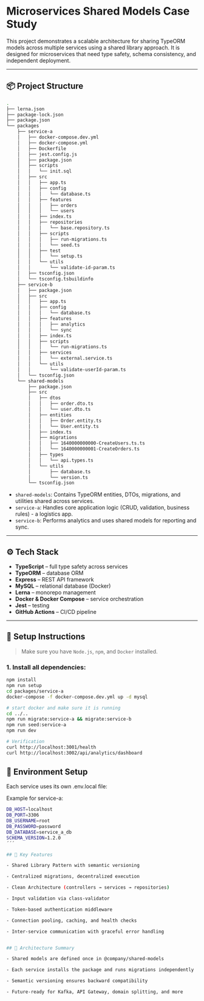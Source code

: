 # Microservices Shared Models Case Study

This project demonstrates a scalable architecture for sharing TypeORM models across multiple services using a shared library approach. It is designed for microservices that need type safety, schema consistency, and independent deployment.

---

## 📦 Project Structure

```bash
.
├── lerna.json
├── package-lock.json
├── package.json
└── packages
    ├── service-a
    │   ├── docker-compose.dev.yml
    │   ├── docker-compose.yml
    │   ├── Dockerfile
    │   ├── jest.config.js
    │   ├── package.json
    │   ├── scripts
    │   │   └── init.sql
    │   ├── src
    │   │   ├── app.ts
    │   │   ├── config
    │   │   │   └── database.ts
    │   │   ├── features
    │   │   │   ├── orders
    │   │   │   └── users
    │   │   ├── index.ts
    │   │   ├── repositories
    │   │   │   └── base.repository.ts
    │   │   ├── scripts
    │   │   │   ├── run-migrations.ts
    │   │   │   └── seed.ts
    │   │   ├── test
    │   │   │   └── setup.ts
    │   │   └── utils
    │   │       └── validate-id-param.ts
    │   ├── tsconfig.json
    │   └── tsconfig.tsbuildinfo
    ├── service-b
    │   ├── package.json
    │   ├── src
    │   │   ├── app.ts
    │   │   ├── config
    │   │   │   └── database.ts
    │   │   ├── features
    │   │   │   ├── analytics
    │   │   │   └── sync
    │   │   ├── index.ts
    │   │   ├── scripts
    │   │   │   └── run-migrations.ts
    │   │   ├── services
    │   │   │   └── external.service.ts
    │   │   └── utils
    │   │       └── validate-userId-param.ts
    │   └── tsconfig.json
    └── shared-models
        ├── package.json
        ├── src
        │   ├── dtos
        │   │   ├── order.dto.ts
        │   │   └── user.dto.ts
        │   ├── entities
        │   │   ├── Order.entity.ts
        │   │   └── User.entity.ts
        │   ├── index.ts
        │   ├── migrations
        │   │   ├── 1640000000000-CreateUsers.ts.ts
        │   │   └── 1640000000001-CreateOrders.ts
        │   ├── types
        │   │   └── api.types.ts
        │   └── utils
        │       ├── database.ts
        │       └── version.ts
        └── tsconfig.json
```


- `shared-models`: Contains TypeORM entities, DTOs, migrations, and utilities shared across services.
- `service-a`: Handles core application logic (CRUD, validation, business rules) - a logistics app.
- `service-b`: Performs analytics and uses shared models for reporting and sync.

---

## ⚙️ Tech Stack

- **TypeScript** – full type safety across services
- **TypeORM** – database ORM
- **Express** – REST API framework
- **MySQL** – relational database (Docker)
- **Lerna** – monorepo management
- **Docker & Docker Compose** – service orchestration
- **Jest** – testing
- **GitHub Actions** – CI/CD pipeline

---

## 🚀 Setup Instructions

> Make sure you have `Node.js`, `npm`, and `Docker` installed.

### 1. Install all dependencies:

```bash
npm install
npm run setup
cd packages/service-a
docker-compose -f docker-compose.dev.yml up -d mysql

# start docker and make sure it is running
cd ../..
npm run migrate:service-a && migrate:service-b
npm run seed:service-a
npm run dev

# Verification
curl http://localhost:3001/health
curl http://localhost:3002/api/analytics/dashboard
```

## 📂 Environment Setup

Each service uses its own .env.local file:

Example for service-a:
```bash
DB_HOST=localhost
DB_PORT=3306
DB_USERNAME=root
DB_PASSWORD=password
DB_DATABASE=service_a_db
SCHEMA_VERSION=1.2.0
´´´

## 🔐 Key Features

- Shared Library Pattern with semantic versioning

- Centralized migrations, decentralized execution

- Clean Architecture (controllers → services → repositories)

- Input validation via class-validator

- Token-based authentication middleware

- Connection pooling, caching, and health checks

- Inter-service communication with graceful error handling


## 🧠 Architecture Summary

- Shared models are defined once in @company/shared-models

- Each service installs the package and runs migrations independently

- Semantic versioning ensures backward compatibility

- Future-ready for Kafka, API Gateway, domain splitting, and more
